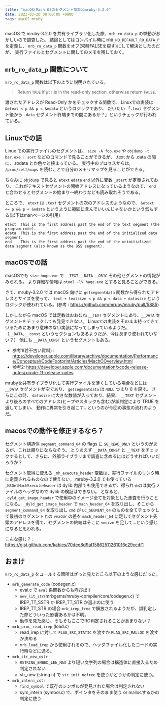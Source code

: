 ```yaml
---
title: "macOS(Mach-O)のセグメント探索とmruby-3.2.0"
date: 2023-03-20 00:00:00 +0900
tags: macOS mruby
---
```


macOS で mruby-3.2.0 を共有ライブラリ化した際、`mrb_ro_data_p` の挙動がおかしいので調査した。
結論としてはコンパイル時に `MRB_NO_DEFAULT_RO_DATA_P` を定義し、
`mrb_ro_data_p` 関数をオフ(常時FALSEを戻す)にして解決としたのだが、
実行ファイルとセグメントに関してのメモを残しておく。

## `mrb_ro_data_p` 関数について
`mrb_ro_data_p` 関数は以下のように説明されている。

> Return `TRUE` if `ptr` is in the read-only section, otherwise return `FALSE`.

渡されたアドレスが Read-Only かをチェックする関数で、
Linuxでの実装は `&etext < p && p < &edata` というロジックであり、
だいたい 「`.text` セグメント後から `.data` セグメント終端までの間にあるか？」というチェックが行われている。

## Linuxでの話
Linux での実行ファイルのセグメントは、 `size -A foo.exe` や
`objdump -t bar.exe | sort` などのコマンドで見ることができるが、
.text から .data の間に、.rodata とか色々と挟まっている。
実行中のプロセスからは, `/proc/self/maps` を読むことで自分のメモリマップを見ることができる。

ちなみに `objdump` で見ると `etext` `edata` `end` 以外に変数 `_start` が定義されており、
これがテキストセグメントの開始アドレスになっているようなので、
`end` と合わせるとセグメントの始まり〜終わりなども読み取れそうである。

ところで、 `etext` は `.text` セグメントの次のアドレスのようなので、
`&etext <= p && p < &edata` というように範囲に含んでいいんじゃないかという気もする(以下はmanページの引用)

```
etext  This is the first address past the end of the text segment (the program code).
edata  This is the first address past the end of the initialized data segment.
end    This is the first address past the end of the uninitialized data segment (also known as the BSS segment).
```

## macOSでの話
macOSでも `size hoge.exe` で `__TEXT` `__DATA` `__OBJC` その他セグメントの情報がみられる。
より詳細な情報は `otool -lV hage.exe` とすると見ることができる。

さて、mruby-3.2.0 では macOS 向けに `getsegmentdata` 関数から得られたアドレスとサイズを使って、
`text + textsize < p && p < data + datasize` というロジックが使われている。(参考 : https://github.com/mruby/mruby/pull/5885)

しかしながら macOS では定数はおおむね `__TEXT` セグメントにあり、`__DATA` セグメントをチェックしても発見できない。
Linuxでの実装をそのまま持ってきているためにあまり意味のない実装になってしまっているようだ。
（`__DATA,__const` というセクションもあるようだが、今はあまり使われていない？）
他にも `__DATA_CONST` というセグメントもある。

- 参考1(若干古い資料) : https://developer.apple.com/library/archive/documentation/Performance/Conceptual/CodeFootprint/Articles/MachOOverview.html
- 参考2: https://developer.apple.com/documentation/xcode-release-notes/xcode-11-release-notes

mrubyを共有ライブラリ化して実行ファイルを薄くしている場合などには `__DATA` セグメントが空であり、
`getsegmentdata` は `NULL` つまり 0 を戻す。
さらにこの時、 `datasize` に大きな数値が入っており、結果、
`__TEXT` セグメントより後ろのすべてのアドレス(ヒープやスタックも含む)が誤判定により TRUE を返してしまい、
動作に異常を引き起こす…というのが今回の事態の流れのようだ。

## macosでの動作を修正するなら？
セグメント構造体 `segment_command_64` の flags に `SG_READ_ONLY` というのがあるが、これは頼りにならなそう。
とりあえず `__DATA_CONST` と `__TEXT` をチェックするとして、さらに、外部ライブラリまで調査に含めるにはどうすればいいだろうか？

セグメント取得に使える `_mh_execute_header` 変数は、実行ファイルのリンク時に定義されるものなので使えない。
mruby-3.2.0 でも使っている `_NSGetMachExecuteHeader` は dylib 内部でも使用できるが、得られるのは実行ファイルのヘッダなので dylib の検証はできない。
となると、 `_dyld_get_image_header` で使用中のイメージ全てを対象とした走査を行うことになる。
`_dyld_get_image_header` で `mach_header_64` を取り出し、そこから `segment_command_64` を取り出し `cmd` が `LC_SEGMENT_64` のものを全てチェックして最初のセグメントとの `vmaddr` の差を `mach_header_64` に足してセグメント先頭のアドレスを得て、セグメントの終端はそこに `vmsize` を足して…という感じになると思われる。

こんな感じ？ : https://gist.github.com/kabies/70dee8d9af15862511261016e29ccdf1

## おまけ
`mrb_ro_data_p` をコールする箇所はざっと見たところ以下のような感じだった。

- `mrb_generate_code` (codegen.c)
  - eval.c で `eval` 系関数からも呼び出す
  - `new_lit_str`(mrbgems/mruby-compiler/core/codegen.c) で IREP_TT_SSTR か IREP_TT_STR か選ぶのに使う
  - IREP_TT_STR の場合 `mrb_irep_free` で解放されるようだが、誤判定した際どういった影響あるかは不明。
  - 動作を見た感じ、そもそもここでRO判定されることがあまりない？
- `mrb_proc_read_irep` (load.c)
  - read_irep に対して `FLAG_SRC_STATIC` を渡すか `FLAG_SRC_MALLOC` を渡すか決める
  - `mrb_load_irep` から使用されるので、ヘッダファイル化したコードの実行時などに通る。
- `mrb_str_new_cstr`
  - `RSTRING_EMBED_LEN_MAX` より短い文字列の場合は構造体に直接入るため判定されない
  - str_new (string.c) で `str_init_nofree` を使うかどうかの判定に使う。
- `mrb_intern_cstr`
  - `find_symbol` で既存のシンボルが発見された場合は判定されない
  - sym_intern (symbol.c) で、ポインタをそのまま使う or mallocするかの判定に使う
